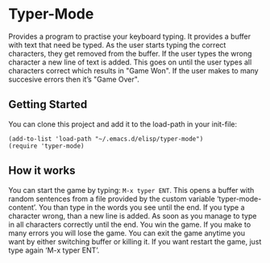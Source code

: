 # Typer-Mode #
Provides a program to practise your keyboard typing. It provides a
buffer with text that need be typed. As the user starts typing the
correct characters, they get removed from the buffer. If the user
types the wrong character a new line of text is added. This goes on
until the user types all characters correct which results in "Game
Won". If the user makes to many succesive errors then it’s "Game
Over".

## Getting Started ##
You can clone this project and add it to the load-path
in your init-file:
```
(add-to-list 'load-path "~/.emacs.d/elisp/typer-mode")
(require 'typer-mode)
```
## How it works ##
You can start the game by typing: `M-x typer ENT`. This opens a buffer
with random sentences from a file provided by the custom variable
‘typer-mode-content’. You than type in the words you see until the
end. If you type a character wrong, than a new line is added. As soon
as you manage to type in all characters correctly until the end. You
win the game. If you make to many errors you will lose the game. You
can exit the game anytime you want by either switching buffer or
killing it. If you want restart the game, just type again ‘M-x typer
ENT’.
